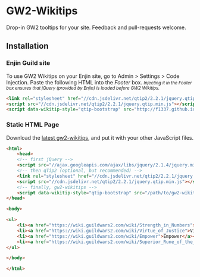 # GW2-Wikitips

Drop-in GW2 tooltips for your site. Feedback and pull-requests welcome.

## Installation

### Enjin Guild site

To use GW2 Wikitips on your Enjin site, go to Admin > Settings > Code Injection. Paste the following HTML into the *Footer* box. <small>*Injecting it in the Footer box ensures that jQuery (provided by Enjin) is loaded before GW2 Wikitips.*</small>

```HTML
<link rel="stylesheet" href="//cdn.jsdelivr.net/qtip2/2.2.1/jquery.qtip.min.css">
<script src="//cdn.jsdelivr.net/qtip2/2.2.1/jquery.qtip.min.js"></script>
<script data-wikitip-style="qtip-bootstrap" src="http://f1337.github.io/gw2-wikitips/gw2-wikitips.js"></script>
```

### Static HTML Page

Download the [latest gw2-wikitips](https://raw.githubusercontent.com/f1337/gw2-wikitips/master/gw2-wikitips.js), and put it with your other JavaScript files.


```HTML
<html>
	<head>
	<!-- first jQuery -->
	<script src="//ajax.googleapis.com/ajax/libs/jquery/2.1.4/jquery.min.js"></script>
	<!-- then qTip2 (optional, but recommended) -->
	<link rel="stylesheet" href="//cdn.jsdelivr.net/qtip2/2.2.1/jquery.qtip.min.css">
	<script src="//cdn.jsdelivr.net/qtip2/2.2.1/jquery.qtip.min.js"></script>
	<!-- finally, gw2-wikitips -->
	<script data-wikitip-style="qtip-bootstrap" src="/path/to/gw2-wikitips.js"></script>
</head>

<body>

<ul>
	<li><a href="https://wiki.guildwars2.com/wiki/Strength_in_Numbers">Strength in Numbers</a></li>
	<li><a href="https://wiki.guildwars2.com/wiki/Virtue_of_Justice">Virtue of Justice</a></li>
	<li><a href="https://wiki.guildwars2.com/wiki/Empower">Empower</a></li>
	<li><a href="https://wiki.guildwars2.com/wiki/Superior_Rune_of_the_Trooper">Superior Rune of the Trooper</a></li>
</ul>

</body>

</html>
```
